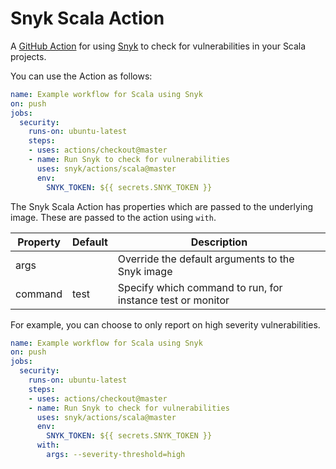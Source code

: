 # Snyk Scala Action

A [GitHub Action](https://github.com/features/actions) for using [Snyk](https://snyk.io) to check for
vulnerabilities in your Scala projects.

You can use the Action as follows:

```yaml
name: Example workflow for Scala using Snyk 
on: push
jobs:
  security:
    runs-on: ubuntu-latest
    steps:
    - uses: actions/checkout@master
    - name: Run Snyk to check for vulnerabilities
      uses: snyk/actions/scala@master
      env:
        SNYK_TOKEN: ${{ secrets.SNYK_TOKEN }}
```

The Snyk Scala Action has properties which are passed to the underlying image. These are
passed to the action using `with`.

| Property | Default | Description |
| --- | --- | --- |
| args |   | Override the default arguments to the Snyk image |
| command | test | Specify which command to run, for instance test or monitor |

For example, you can choose to only report on high severity vulnerabilities.

```yaml
name: Example workflow for Scala using Snyk 
on: push
jobs:
  security:
    runs-on: ubuntu-latest
    steps:
    - uses: actions/checkout@master
    - name: Run Snyk to check for vulnerabilities
      uses: snyk/actions/scala@master
      env:
        SNYK_TOKEN: ${{ secrets.SNYK_TOKEN }}
      with:
        args: --severity-threshold=high
```
